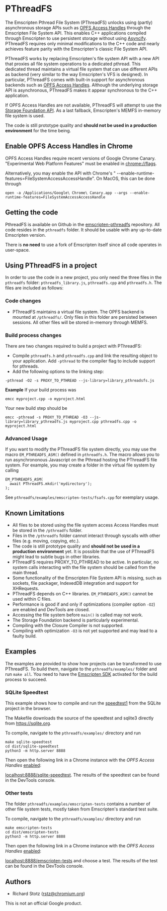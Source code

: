 # PThreadFS

The Emscripten Pthread File System (PThreadFS) unlocks using (partly) asynchronous storage APIs such as [OPFS Access Handles](https://docs.google.com/document/d/121OZpRk7bKSF7qU3kQLqAEUVSNxqREnE98malHYwWec/edit#heading=h.gj2fudnvy982) through the Emscripten File System API. This enables C++ applications compiled through Emscripten to use persistent storage without using [Asyncify](https://emscripten.org/docs/porting/asyncify.html). PThreadFS requires only minimal modifications to the C++ code and nearly achieves feature parity with the Emscripten's classic File System API.

PThreadFS works by replacing Emscripten's file system API with a new API that proxies all file system operations to a dedicated pthread. This dedicated thread maintains a virtual file system that can use different APIs as backend (very similar to the way Emscripten's VFS is designed). In particular, PThreadFS comes with built-in support for asynchronous backends such as [OPFS Access Handles](https://docs.google.com/document/d/121OZpRk7bKSF7qU3kQLqAEUVSNxqREnE98malHYwWec/edit#heading=h.gj2fudnvy982).
Although the underlying storage API is asynchronous, PThreadFS makes it appear synchronous to the C++ application.

If OPFS Access Handles are not available, PThreadFS will attempt to use the [Storage Foundation API](https://github.com/WICG/storage-foundation-api-explainer). As a last fallback, Emscripten's MEMFS in-memory file system is used.

The code is still prototype quality and **should not be used in a production environment** for the time being.

## Enable OPFS Access Handles in Chrome

OPFS Access Handles require recent versions of Google Chrome Canary. "Experimental Web Platform Features" must be enabled in [chrome://flags](chrome://flags).

Alternatively, you may enable the API with Chrome's " --enable-runtime-features=FileSystemAccessAccessHandle". On MacOS, this can be done through
```
open -a /Applications/Google\ Chrome\ Canary.app --args --enable-runtime-features=FileSystemAccessAccessHandle
```
## Getting the code

PthreadFS is available on Github in the [emscripten-pthreadfs](https://github.com/rstz/emscripten-pthreadfs) repository. All code resides in the `pthreadfs` folder. It should be usable with any up-to-date Emscripten version. 

There is **no need** to use a fork of Emscripten itself since all code operates in user-space.

## Using PThreadFS in a project

In order to use the code in a new project, you only need the three files in the `pthreadfs` folder: `pthreadfs_library.js`, `pthreadfs.cpp` and `pthreadfs.h`. The files are included as follows:

### Code changes

- PThreadFS maintains a virtual file system. The OPFS backend is mounted at `/pthreadfs/`. Only files in this folder are persisted between sessions. All other files will be stored in-memory through MEMFS.

### Build process changes

There are two changes required to build a project with PThreadFS:
- Compile `pthreadfs.h` and `pthreadfs.cpp` and link the resulting object to your application. Add `-pthread` to the compiler flag to include support for pthreads.
- Add the following options to the linking step:
```
-pthread -O2 -s PROXY_TO_PTHREAD --js-library=library_pthreadsfs.js
```
**Example**
If your build process was 
```shell
emcc myproject.cpp -o myproject.html
```
Your new build step should be
```shell
emcc -pthread -s PROXY_TO_PTHREAD -O3 --js-library=library_pthreadfs.js myproject.cpp pthreadfs.cpp -o myproject.html
```

### Advanced Usage

If you want to modify the PThreadFS file system directly, you may use the macro `EM_PTHREADFS_ASM()` defined in `pthreadfs.h`. The macro allows you to run asynchrononous Javascript on the Pthread hosting the PThreadFS file system. For example, you may create a folder in the virtual file system by calling
```
EM_PTHREADFS_ASM(
  await PThreadFS.mkdir('mydirectory');
);
```
See `pthreadfs/examples/emscripten-tests/fsafs.cpp` for exemplary usage.


## Known Limitations

- All files to be stored using the file system access Access Handles must be stored in the `/pthreadfs` folder.
- Files in the `/pthreadfs` folder cannot interact through syscalls with other files (e.g. moving, copying, etc.).
- The code is still prototype quality and **should not be used in a production environment** yet. It is possible that the use of PThreadFS might lead to subtle bugs in other libraries.
- PThreadFS requires PROXY_TO_PTHREAD to be active. In particular, no system calls interacting with the file system should be called from the main thread.
- Some functionality of the Emscripten File System API is missing, such as sockets, file packager, IndexedDB integration and support for XHRequests.
- PThreadFS depends on C++ libraries. `EM_PTHREADFS_ASM()` cannot be used within C files.
- Performance is good if and only if optimizations (compiler option `-O2`) are enabled and DevTools are closed.
- Accessing the file system before `main()` is called may not work. 
- The Storage Foundation backend is particularly experimental.
- Compiling with the Closure Compiler is not supported.
- Compiling with optimization `-O3` is not yet supported and may lead to a faulty build.

## Examples

The examples are provided to show how projects can be transformed to use PThreadFS. To build them, navigate to the `pthreadfs/examples/` folder and run `make all`. You need to have the [Emscripten SDK](https://emscripten.org/docs/getting_started/downloads.html) activated for the build process to succeed.

### SQLite Speedtest

This example shows how to compile and run the [speedtest1](https://www.sqlite.org/cpu.html) from the SQLite project in the browser.

The Makefile downloads the source of the speedtest and sqlite3 directly from <https://sqlite.org>.

To compile, navigate to the `pthreadfs/examples/` directory and run

```shell
make sqlite-speedtest
cd dist/sqlite-speedtest
python3 -m http.server 8888
```
Then open the following link in a Chrome instance with the
_OPFS Access Handles_ [enabled](#enable-and-detect-opfs-in-chrome):

[localhost:8888/sqlite-speedtest](http://localhost:8888/sqlite-speedtest). The results of the speedtest can be found in the DevTools console.

### Other tests

The folder `pthreadfs/examples/emscripten-tests` contains a number of other file system tests, mostly taken from Emscripten's standard test suite.

To compile, navigate to the `pthreadfs/examples/` directory and run

```shell
make emscripten-tests
cd dist/emscripten-tests
python3 -m http.server 8888
```
Then open the following link in a Chrome instance with the
_OPFS Access Handles_ [enabled](#enable-and-detect-opfs-in-chrome):

[localhost:8888/emscripten-tests](http://localhost:8888/emscripten-tests) and choose a test. The results of the test can be found in the DevTools console.

## Authors
- Richard Stotz (<rstz@chromium.org>)

This is not an official Google product.